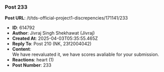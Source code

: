 ### Post 233
**Post URL**: /t/tds-official-project1-discrepencies/171141/233
- **ID**: 614792
- **Author**: Jivraj Singh Shekhawat (Jivraj)
- **Created At**: 2025-04-03T05:35:55.465Z
- **Reply To**: Post 210 (NK, 23f2004042)
- **Content**:  
  We have reevaluated it, we have scores avaliable for your submission.
- **Reactions**: heart (1)
- **Post Number**: 233

